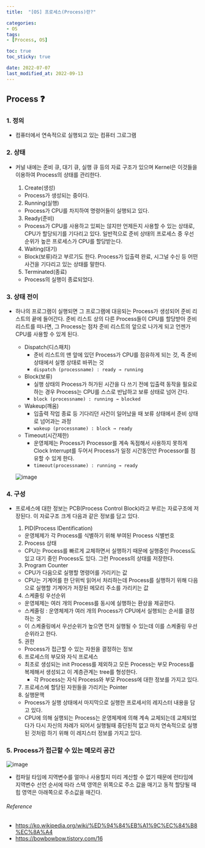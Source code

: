 ```yaml
---
title:  "[OS] 프로세스(Process)란?"

categories:
- OS
tags:
- [Process, OS]

toc: true
toc_sticky: true

date: 2022-07-07
last_modified_at: 2022-09-13
---
```


## Process ❓

### 1. 정의

- 컴퓨터에서 연속적으로 실행되고 있는 컴퓨터 그로그램

### 2. 상태

- 커널 내에는 준비 큐, 대기 큐, 실행 큐 등의 자료 구조가 있으며 Kernel은 이것들을 이용하여 Process의 상태를 관리한다.
    1. Create(생성)

    - Process가 생성되는 중이다.

    2. Running(실행)

    - Process가 CPU를 차지하여 명령어들이 실행되고 있다.

    3. Ready(준비)

    - Process가 CPU를 사용하고 있찌는 않지만 언제든지 사용할 수 있는 상태로, CPU가 할당되기를 기다리고 있다. 일반적으로 준비 상태의 프로세스 중 우선 순위가 높은 프로세스가 CPU를 할당받는다.

    4. Waiting(대기)

    - Block(보류)라고 부르기도 한다. Process가 입출력 완료, 시그널 수신 등 어떤 사건을 기다리고 있는 상태를 말한다.

    5. Terminated(종료)

    - Process의 실행이 종료되었다.

### 3. 상태 전이

- 하나의 프로그램이 실행되면 그 프로그램에 대응되는 Process가 생성되어 준비 리스트의 끝에 들어간다. 준비 리스트 상의 다른 Process들이 CPU를 할당받아 준비 리스트를 떠나면, 그 Process는 점차
  준비 리스트의 앞으로 나가게 되고 언젠가 CPU를 사용할 수 있게 된다.
    - Dispatch(디스패치)
        - 준비 리스트의 맨 앞에 있던 Process가 CPU를 점유하게 되는 것, 즉 준비 상태에서 실행 상태로 바뀌는 것
        - `dispatch (processname) : ready → running`
    - Block(보류)
        - 실행 상태의 Process가 허가된 시간을 다 쓰기 전에 입출력 동작을 필요로 하는 경우 Process는 CPU를 스스로 반납하고 보류 상태로 넘어 간다.
        - `block (processname) : running → blocked`
    - Wakeup(깨움)
        - 입출력 작업 종료 등 기다리던 사건이 일어났을 때 보류 상태에서 준비 상태로 넘어과는 과정
        - `wakeup (processname) : block → ready`
    - Timeout(시간제한)
        - 운영체제는 Process가 Processor를 계속 독점해서 사용하지 못하게 Clock Interrupt를 두어서 Process가 일정 시간동안만 Processor를 점유할 수 있게 한다.
        - `timeout(processname) : running → ready`

  ![image](https://user-images.githubusercontent.com/61777583/189853890-8fa54704-bcc1-42d6-aabe-c1639d780c33.png)

### 4. 구성

- 프로세스에 대한 정보는 PCB(Process Control Block)라고 부르는 자료구조에 저장된다. 이 자료구조 크게 다음과 같은 정보를 담고 있다.
    1. PID(Process IDentification)

    - 운영체제가 각 Process를 식별하기 위해 부여된 Process 식별번호

    2. Process 상태

    - CPU는 Process를 빠르게 교체하면서 실행하기 때문에 실행중인 Process도 있고 대기 중인 Process도 있다. 그런 Process의 상태를 저장한다.

    3. Program Counter

    - CPU가 다음으로 실행할 명령어를 가리키는 값
    - CPU는 기계어를 한 단위씩 읽어서 처리하는데 Process를 실행하기 위해 다음으로 실행할 기계어가 저장된 메모리 주소를 가리키는 값

    4. 스케줄링 우선순위

    - 운영체제는 여러 개의 Process를 동시에 실행하는 환상을 제공한다.
    - 스케줄링 : 운영체제가 여러 개의 Process가 CPU에서 실행되는 순서를 결정하는 것
    - 이 스케줄링에서 우선순위가 높으면 먼저 실행될 수 있는데 이를 스케줄링 우선순위라고 한다.

    5. 권한

    - Process가 접근할 수 있는 자원을 결정하는 정보

    6. 프로세스의 부모와 자식 프로세스

    - 최초로 생성되는 init Process를 제외하고 모든 Process는 부모 Process를 복제해서 생성되고 이 계층관계는 tree를 형성한다.
        - 각 Process는 자식 Process와 부모 Process에 대한 정보를 가지고 있다.

    7. 프로세스에 할당된 자원들을 가리키는 Pointer
    8. 실행문맥

    - Process가 실행 상태에서 마지막으로 실행한 프로세서의 레지스터 내용을 담고 있다.
    - CPU에 의해 실행되는 Process는 운영체제에 의해 계속 교체되는데 교체되었다가 다시 자신의 차례가 되어서 실행될때 중단된적 없고 마치 연속적으로 실행된 것처럼 하기 위해 이 레지스터 정보를 가지고
      있다.

### 5. Process가 접근할 수 있는 메모리 공간

![image](https://user-images.githubusercontent.com/61777583/190037844-b5e01930-4eeb-4705-ad1f-724e37a5eac4.png)

- 컴파일 타임에 지역변수를 얼마나 사용할지 미리 계산할 수 없기 때문에 런타임에 지역변수 선언 순서에 따라 스택 영역은 위쪽으로 주소 값을 매기고 동적 할당될 때 힙 영역은 아래쪽으로 주소값을 매긴다.

###### Reference

- https://ko.wikipedia.org/wiki/%ED%94%84%EB%A1%9C%EC%84%B8%EC%8A%A4
- https://bowbowbow.tistory.com/16